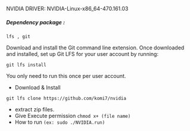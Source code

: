 NVIDIA DRIVER: NVIDIA-Linux-x86_64-470.161.03
##### Dependency package :
```shell
lfs , git 
```


Download and install the Git command line extension. Once downloaded and installed, set up Git LFS for your user account by running:

```shell
git lfs install
```
You only need to run this once per user account.


* Download & Install
```shell
git lfs clone https://github.com/komi7/nvidia
```
* extract zip files.
* Give Execute permission `chmod x+ (file name)` 
* How to run `(ex: sudo ./NVIDIA.run)`
